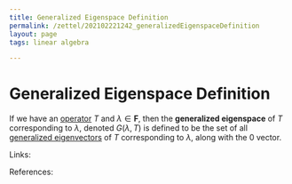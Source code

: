 ```yaml
---
title: Generalized Eigenspace Definition
permalink: /zettel/202102221242_generalizedEigenspaceDefinition
layout: page
tags: linear algebra

---
```

# Generalized Eigenspace Definition

If we have an [operator](202102082104_operatorDefinition) $T$ and $\lambda \in \mathbf{F}$, then the 
**generalized eigenspace** of $T$ corresponding to $\lambda$, denoted $G(\lambda, T)$ is defined to be 
the set of all [generalized eigenvectors](202102221239_generalizedEigenvectorDefinition) of $T$ corresponding to $\lambda$,
along with the $0$ vector.

Links: 

References: 

